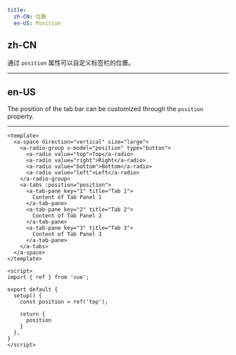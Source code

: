 ```yaml
title:
  zh-CN: 位置
  en-US: Position
```

## zh-CN

通过 `position` 属性可以自定义标签栏的位置。

---

## en-US

The position of the tab bar can be customized through the `position` property.

---

```vue
<template>
  <a-space direction="vertical" size="large">
    <a-radio-group v-model="position" type="button">
      <a-radio value="top">Top</a-radio>
      <a-radio value="right">Right</a-radio>
      <a-radio value="bottom">Bottom</a-radio>
      <a-radio value="left">Left</a-radio>
    </a-radio-group>
    <a-tabs :position="position">
      <a-tab-pane key="1" title="Tab 1">
        Content of Tab Panel 1
      </a-tab-pane>
      <a-tab-pane key="2" title="Tab 2">
        Content of Tab Panel 2
      </a-tab-pane>
      <a-tab-pane key="3" title="Tab 3">
        Content of Tab Panel 3
      </a-tab-pane>
    </a-tabs>
  </a-space>
</template>

<script>
import { ref } from 'vue';

export default {
  setup() {
    const position = ref('top');

    return {
      position
    }
  },
}
</script>
```
